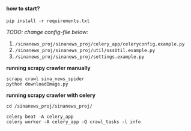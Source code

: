  #### how to start?
 
```
pip install -r requirements.txt
```

*TODO: change config-file below:*
 1. `/sinanews_proj/sinanews_proj/celery_app/celeryconfig.example.py`
 2. `/sinanews_proj/sinanews_proj/util/ossUtil.example.py`
 3. `/sinanews_proj/sinanews_proj/settings.example.py`

**running scrapy crawler manually**
```commandline
scrapy crawl sina_news_spider
python downloadImage.py
```

**running scrapy crawler with celery**
```commandline
cd /sinanews_proj/sinanews_proj/

celery beat -A celery_app
celery worker -A celery_app -Q crawl_tasks -l info
```
